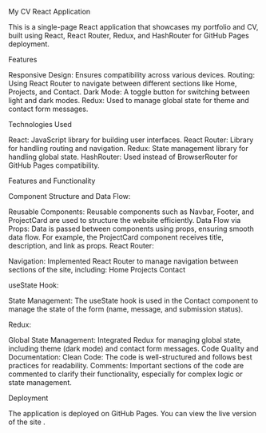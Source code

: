 My CV React Application

This is a single-page React application that showcases my portfolio and CV, built using React, React Router, Redux, and HashRouter for GitHub Pages deployment.

Features

Responsive Design: Ensures compatibility across various devices.
Routing: Using React Router to navigate between different sections like Home, Projects, and Contact.
Dark Mode: A toggle button for switching between light and dark modes.
Redux: Used to manage global state for theme and contact form messages.

Technologies Used

React: JavaScript library for building user interfaces.
React Router: Library for handling routing and navigation.
Redux: State management library for handling global state.
HashRouter: Used instead of BrowserRouter for GitHub Pages compatibility.

Features and Functionality

Component Structure and Data Flow:

Reusable Components: Reusable components such as Navbar, Footer, and ProjectCard are used to structure the website efficiently.
Data Flow via Props: Data is passed between components using props, ensuring smooth data flow. For example, the ProjectCard component receives title, description, and link as props.
React Router:

Navigation: Implemented React Router to manage navigation between sections of the site, including:
Home
Projects
Contact

useState Hook:

State Management: The useState hook is used in the Contact component to manage the state of the form (name, message, and submission status).

Redux:

Global State Management: Integrated Redux for managing global state, including theme (dark mode) and contact form messages.
Code Quality and Documentation:
Clean Code: The code is well-structured and follows best practices for readability.
Comments: Important sections of the code are commented to clarify their functionality, especially for complex logic or state management.

Deployment

The application is deployed on GitHub Pages. You can view the live version of the site .

